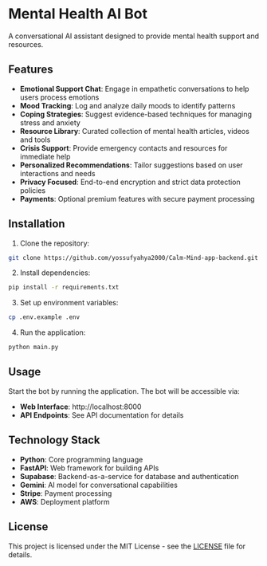 # Mental Health AI Bot

A conversational AI assistant designed to provide mental health support and resources.

## Features

- **Emotional Support Chat**: Engage in empathetic conversations to help users process emotions
- **Mood Tracking**: Log and analyze daily moods to identify patterns
- **Coping Strategies**: Suggest evidence-based techniques for managing stress and anxiety  
- **Resource Library**: Curated collection of mental health articles, videos and tools
- **Crisis Support**: Provide emergency contacts and resources for immediate help
- **Personalized Recommendations**: Tailor suggestions based on user interactions and needs
- **Privacy Focused**: End-to-end encryption and strict data protection policies
- **Payments**: Optional premium features with secure payment processing

## Installation

1. Clone the repository:
```bash
git clone https://github.com/yossufyahya2000/Calm-Mind-app-backend.git
```

2. Install dependencies:
```bash
pip install -r requirements.txt
```

3. Set up environment variables:
```bash
cp .env.example .env
```

4. Run the application:
```bash
python main.py
```

## Usage

Start the bot by running the application. The bot will be accessible via:

- **Web Interface**: http://localhost:8000
- **API Endpoints**: See API documentation for details

## Technology Stack

- **Python**: Core programming language
- **FastAPI**: Web framework for building APIs
- **Supabase**: Backend-as-a-service for database and authentication
- **Gemini**: AI model for conversational capabilities
- **Stripe**: Payment processing
- **AWS**: Deployment platform


## License

This project is licensed under the MIT License - see the [LICENSE](LICENSE) file for details.